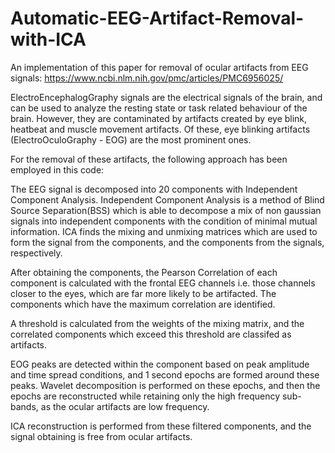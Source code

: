 # Automatic-EEG-Artifact-Removal-with-ICA

An implementation of this paper for removal of ocular artifacts from EEG signals: https://www.ncbi.nlm.nih.gov/pmc/articles/PMC6956025/

ElectroEncephalogGraphy signals are the electrical signals of the brain, and can be used to analyze the resting state or task related behaviour of the brain. However, they are contaminated by artifacts created by eye blink, heatbeat and muscle movement artifacts. Of these, eye blinking artifacts (ElectroOculoGraphy - EOG) are the most prominent ones.

For the removal of these artifacts, the following approach has been employed in this code:

The EEG signal is decomposed into 20 components with Independent Component Analysis. Independent Component Analysis is a method of Blind Source Separation(BSS) which is able to decompose a mix of non gaussian signals into independent components with the condition of minimal mutual information. ICA finds the mixing and unmixing matrices which are used to form the signal from the components, and the components from the signals, respectively.

After obtaining the components, the Pearson Correlation of each component is calculated with the frontal EEG channels i.e. those channels closer to the eyes, which are far more likely to be artifacted. The components which have the maximum correlation are identified.

A threshold is calculated from the weights of the mixing matrix, and the correlated components which exceed this threshold are classifed as artifacts.

EOG peaks are detected within the component based on peak amplitude and time spread conditions, and 1 second epochs are formed around these peaks.
Wavelet decomposition is performed on these epochs, and then the epochs are reconstructed while retaining only the high frequency sub-bands, as the ocular artifacts are low frequency.

ICA reconstruction is performed from these filtered components, and the signal obtaining is free from ocular artifacts.
